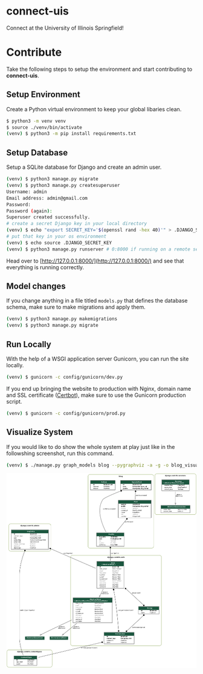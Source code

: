 # connect-uis
Connect at the University of Illinois Springfield!

# Contribute

Take the following steps to setup the environment and start contributing to **connect-uis**.

## Setup Environment

Create a Python virtual environment to keep your global libaries clean.

```bash
$ python3 -m venv venv
$ source ./venv/bin/activate
(venv) $ python3 -m pip install requirements.txt
```

## Setup Database

Setup a SQLite database for Django and create an admin user.

```bash
(venv) $ python3 manage.py migrate
(venv) $ python3 manage.py createsuperuser
Username: admin
Email address: admin@gmail.com
Password: 
Password (again):
Superuser created successfully.
# create a secret Django key in your local directory
(venv) $ echo "export SECRET_KEY='$(openssl rand -hex 40)'" > .DJANGO_SECRET_KEY
# put that key in your os environment
(venv) $ echo source .DJANGO_SECRET_KEY
(venv) $ python3 manage.py runserver # 0:8000 if running on a remote server
```

Head over to [http://127.0.0.1:8000/](http://127.0.0.1:8000/) and see that everything is running correctly.

## Model changes

If you change anything in a file titled `models.py` that defines the database schema, make sure to make migrations and apply them.

```bash
(venv) $ python3 manage.py makemigrations
(venv) $ python3 manage.py migrate
```

## Run Locally

With the help of a WSGI application server Gunicorn, you can run the site locally.

```bash
(venv) $ gunicorn -c config/gunicorn/dev.py
```

If you end up bringing the website to production with Nginx, domain name and SSL certificate ([Certbot](https://certbot.eff.org/)), make sure to use the Gunicorn production script.

```bash
(venv) $ gunicorn -c config/gunicorn/prod.py
```

## Visualize System

If you would like to do show the whole system at play just like in the followshing screenshot, run this command.

```bash
(venv) $ ./manage.py graph_models blog --pygraphviz -a -g -o blog_visualized.png
```

![UIS Connect's System Visualized in a Graph](uis-connect-visualized.png)